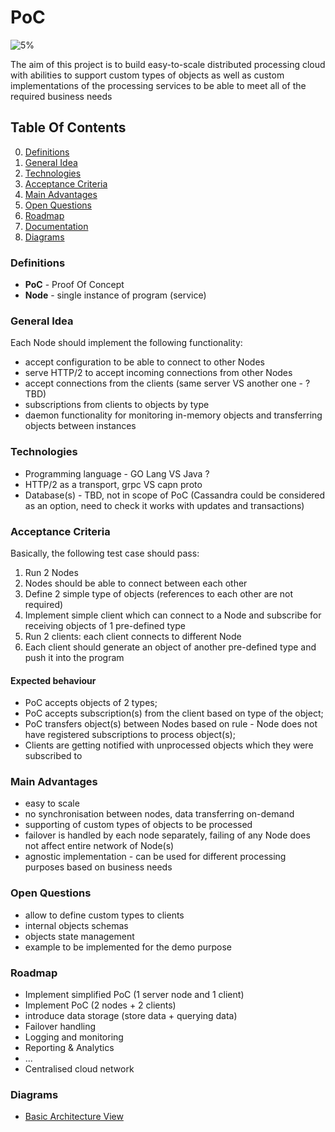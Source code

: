 # PoC

![5%](https://progress-bar.dev/5)

The aim of this project is to build easy-to-scale distributed processing cloud with abilities to support custom types of objects as well as custom implementations of the processing services to be able to meet all of the required business needs

## Table Of Contents
0. [Definitions](#Definitions)
1. [General Idea](#General-Idea)
2. [Technologies](#Technologies)
3. [Acceptance Criteria](#Acceptance-Criteria)
4. [Main Advantages](#Main-Advantages)
5. [Open Questions](#Open-Questions)
6. [Roadmap](#Roadmap)
7. [Documentation](docs/index.md)
8. [Diagrams](#Diagrams)

### Definitions

- **PoC** - Proof Of Concept
- **Node** - single instance of program (service)


### General Idea

Each Node should implement the following functionality:
* accept configuration to be able to connect to other Nodes
* serve HTTP/2 to accept incoming connections from other Nodes
* accept connections from the clients (same server VS another one - ? TBD)
* subscriptions from clients to objects by type
* daemon functionality for monitoring in-memory objects and transferring objects between instances


### Technologies

- Programming language - GO Lang VS Java ?
- HTTP/2 as a transport, grpc VS capn proto
- Database(s) - TBD, not in scope of PoC (Cassandra could be considered as an option, need to check it works with updates and transactions)


### Acceptance Criteria
Basically, the following test case should pass:
1. Run 2 Nodes
2. Nodes should be able to connect between each other
3. Define 2 simple type of objects (references to each other are not required)
4. Implement simple client which can connect to a Node and subscribe for receiving objects of 1 pre-defined type
5. Run 2 clients: each client connects to different Node
6. Each client should generate an object of another pre-defined type and push it into the program

#### Expected behaviour
* PoC accepts objects of 2 types;
* PoC accepts subscription(s) from the client based on type of the object;
* PoC transfers object(s) between Nodes based on rule - Node does not have registered subscriptions to process object(s);
* Clients are getting notified with unprocessed objects which they were subscribed to


### Main Advantages
- easy to scale
- no synchronisation between nodes, data transferring on-demand
- supporting of custom types of objects to be processed
- failover is handled by each node separately, failing of any Node does not affect entire network of Node(s)
- agnostic implementation - can be used for different processing purposes based on business needs


### Open Questions
- allow to define custom types to clients
- internal objects schemas
- objects state management
- example to be implemented for the demo purpose

### Roadmap
- Implement simplified PoC (1 server node and 1 client)
- Implement PoC (2 nodes + 2 clients)
- introduce data storage (store data + querying data)
- Failover handling
- Logging and monitoring
- Reporting & Analytics
- ...
- Centralised cloud network

### Diagrams
- [Basic Architecture View](https://drive.google.com/file/d/1ukPn3U78vHxhr7BJNcWFetokQS_1pMXa/view)